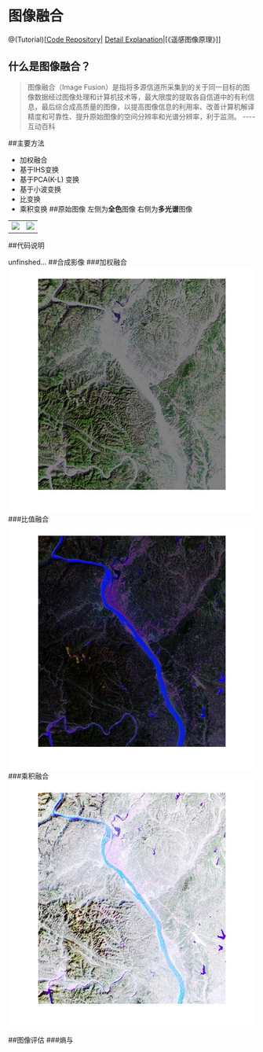 # 图像融合
@(Tutorial)[[Code Repository](https://github.com/JinlongLi2016/RemoteSensingImageProcessor/tree/master/2%20merge%20Fusion)| [Detail Explanation](http://www.baike.com/wiki/%E5%9B%BE%E5%83%8F%E8%9E%8D%E5%90%88)|[《遥感图像原理》]]

## 什么是图像融合？

>图像融合（Image Fusion）是指将多源信道所采集到的关于同一目标的图像数据经过图像处理和计算机技术等，最大限度的提取各自信道中的有利信息，最后综合成高质量的图像，以提高图像信息的利用率、改善计算机解译精度和可靠性、提升原始图像的空间分辨率和光谱分辨率，利于监测。 ---- 互动百科

##主要方法
* 加权融合
* 基于IHS变换
* 基于PCA(K-L) 变换
* 基于小波变换
* 比变换
* 乘积变换
##原始图像
左侧为**全色**图像 右侧为**多光谱**图像
<table><tr>
<td><img src=spot.bmp height = 500 border=0></td>
<td><img src=tm_743.bmp height = 500 border=0></td>
</tr></table>


##代码说明

unfinshed...
##合成影像
###加权融合
<img src = '加权融合.jpg' height = 500 alt = '加权融合 image'/>
###比值融合
<img src = '比值变换融合.jpg' height = 500 alt = '比值变换融合 image'/>
###乘积融合
<img src = '乘积变换.jpg' height = 500 alt = '乘积 image'/>

##图像评估
###熵与

